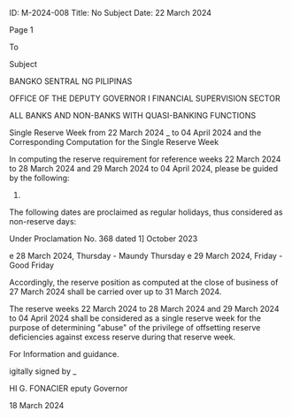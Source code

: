 ID: M-2024-008
Title: No Subject
Date: 22 March 2024

Page 1

To

Subject

BANGKO SENTRAL NG PILIPINAS

OFFICE OF THE DEPUTY GOVERNOR I FINANCIAL SUPERVISION SECTOR

ALL BANKS AND NON-BANKS WITH QUASI-BANKING FUNCTIONS

Single Reserve Week from 22 March 2024 _ to 04 April 2024 and the Corresponding Computation for the Single Reserve Week

In computing the reserve requirement for reference weeks 22 March 2024 to 28 March 2024 and 29 March 2024 to 04 April 2024, please be guided by the following:

1.

The following dates are proclaimed as regular holidays, thus considered as non-reserve days:

Under Proclamation No. 368 dated 1] October 2023

e 28 March 2024, Thursday - Maundy Thursday e 29 March 2024, Friday - Good Friday

Accordingly, the reserve position as computed at the close of business of 27 March 2024 shall be carried over up to 31 March 2024.

The reserve weeks 22 March 2024 to 28 March 2024 and 29 March 2024 to 04 April 2024 shall be considered as a single reserve week for the purpose of determining "abuse" of the privilege of offsetting reserve deficiencies against excess reserve during that reserve week.

For Information and guidance.

igitally signed by _

HI G. FONACIER eputy Governor

18 March 2024